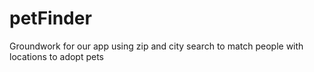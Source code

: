 # petFinder
Groundwork for our app using zip and city search to match people with locations to adopt pets 
